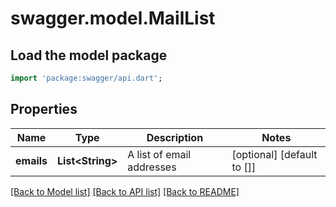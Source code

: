 # swagger.model.MailList

## Load the model package
```dart
import 'package:swagger/api.dart';
```

## Properties
Name | Type | Description | Notes
------------ | ------------- | ------------- | -------------
**emails** | **List&lt;String&gt;** | A list of email addresses | [optional] [default to []]

[[Back to Model list]](../README.md#documentation-for-models) [[Back to API list]](../README.md#documentation-for-api-endpoints) [[Back to README]](../README.md)


